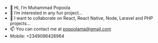 - 👋 Hi, I’m Muhammad Popoola
- 👀 I’m interested in any fun project...
- 💞️ I want to collaborate on React, React Native, Node, Laravel and PHP projects...
- 📫 You can contact me at popoolama@gmail.com 
- Mobile: +2349096426964

<!---
Popsonjr/Popsonjr is a ✨ special ✨ repository because its `README.md` (this file) appears on your GitHub profile.
You can click the Preview link to take a look at your changes.
--->
